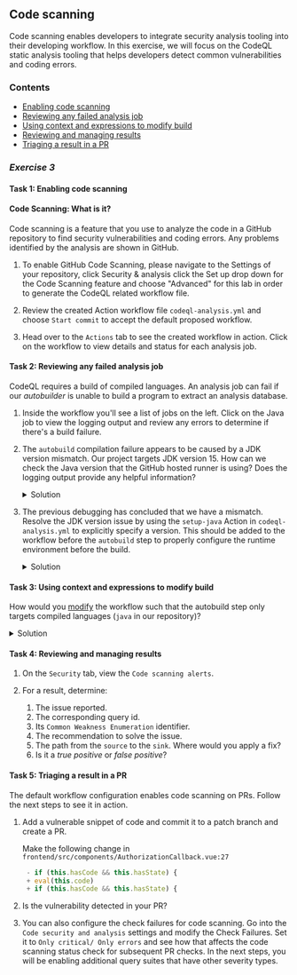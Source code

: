 ## Code scanning

Code scanning enables developers to integrate security analysis tooling into their developing workflow. In this exercise, we will focus on the CodeQL static analysis tooling that helps developers detect common vulnerabilities and coding errors.

### Contents

- [Enabling code scanning](#enabling-code-scanning)
- [Reviewing any failed analysis job](#reviewing-any-failed-analysis-job)
- [Using context and expressions to modify build](#using-context-and-expressions-to-modify-build)
- [Reviewing and managing results](#reviewing-and-managing-results)
- [Triaging a result in a PR](#triaging-a-result-in-a-pr)


### _**Exercise 3**_

#### Task 1: Enabling code scanning

#### Code Scanning: What is it?

Code scanning is a feature that you use to analyze the code in a GitHub repository to find security vulnerabilities and coding errors. Any problems identified by the analysis are shown in GitHub.

1. To enable GitHub Code Scanning, please navigate to the Settings of your repository, click Security & analysis click the Set up drop down for the Code Scanning feature and choose "Advanced" for this lab in order to generate the CodeQL related workflow file.

3. Review the created Action workflow file `codeql-analysis.yml` and choose `Start commit` to accept the default proposed workflow.

4. Head over to the `Actions` tab to see the created workflow in action. Click on the workflow to view details and status for each analysis job.


#### Task 2: Reviewing any failed analysis job

CodeQL requires a build of compiled languages. An analysis job can fail if our *autobuilder* is unable to build a program to extract an analysis database.

1. Inside the workflow you'll see a list of jobs on the left. Click on the Java job to view the logging output and review any errors to determine if there's a build failure.

2. The `autobuild` compilation failure appears to be caused by a JDK version mismatch. Our project targets JDK version 15. How can we check the Java version that the GitHub hosted runner is using? Does the logging output provide any helpful information?

    <details>
    <summary>Solution</summary>

    - GitHub saves workflow files in the `.github/workflows` directory of your repository. You can add a command to the existing `codeql-analysis.yml` workflow to output the Java version.  Add this anywhere before the step that is failing to help in your debugging:

    ```yaml
    - run: |
        echo "java version"
        java -version
    ```

    </details>

3. The previous debugging has concluded that we have a mismatch.  Resolve the JDK version issue by using the `setup-java` Action in `codeql-analysis.yml` to explicitly specify a version.  This should be added to the workflow before the `autobuild` step to properly configure the runtime environment before the build.

    <details>
    <summary>Solution</summary>

        uses: actions/setup-java@v3
        with:
            java-version: 16
            distribution: 'microsoft'

    </details>


#### Task 3: Using context and expressions to modify build

How would you [modify](https://docs.github.com/en/free-pro-team@latest/actions/reference/context-and-expression-syntax-for-github-actions) the workflow such that the autobuild step only targets compiled languages (`java` in our repository)?

  <details>
  <summary>Solution</summary>

  You can run this step for only `Java` analysis when you use the `if` expression and `matrix` context.

  ```yaml
  - if: matrix.language == 'java'  
    uses: github/codeql-action/autobuild@v2
  ```
  </details>

#### Task 4: Reviewing and managing results

1. On the `Security` tab, view the `Code scanning alerts`.

2. For a result, determine:
    1. The issue reported.
    1. The corresponding query id.
    1. Its `Common Weakness Enumeration` identifier.
    1. The recommendation to solve the issue.
    1. The path from the `source` to the `sink`. Where would you apply a fix?
    1. Is it a *true positive* or *false positive*?

#### Task 5: Triaging a result in a PR

The default workflow configuration enables code scanning on PRs.
Follow the next steps to see it in action.

1. Add a vulnerable snippet of code and commit it to a patch branch and create a PR.

    Make the following change in `frontend/src/components/AuthorizationCallback.vue:27`

    ```javascript
     - if (this.hasCode && this.hasState) {
     + eval(this.code)    
     + if (this.hasCode && this.hasState) {
    ```
2. Is the vulnerability detected in your PR?

3. You can also configure the check failures for code scanning. Go into the `Code security and analysis` settings and modify the Check Failures. Set it to `Only critical/ Only errors` and see how that affects the code scanning status check for subsequent PR checks. In the next steps, you will be enabling additional query suites that have other severity types.

